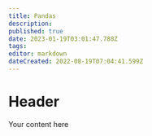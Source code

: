 ```yaml
---
title: Pandas
description: 
published: true
date: 2023-01-19T03:01:47.788Z
tags: 
editor: markdown
dateCreated: 2022-08-19T07:04:41.599Z
---
```


# Header
Your content here
